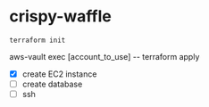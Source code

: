 # crispy-waffle

`terraform init`

aws-vault exec [account_to_use] -- terraform apply

- [x] create EC2 instance
- [ ] create database
- [ ] ssh 